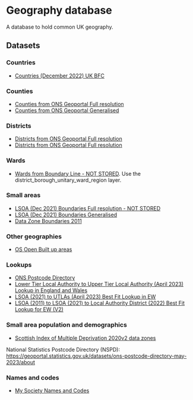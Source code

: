 # Geography database

A database to hold common UK geography.

## Datasets

### Countries

- [Countries (December 2022) UK BFC](https://geoportal.statistics.gov.uk/datasets/ons::countries-december-2022-uk-bfc/explore?location=55.215430%2C-3.316939%2C6.52)

### Counties

- [Counties from ONS Geoportal Full resolution](https://geoportal.statistics.gov.uk/datasets/ons::counties-may-2023-boundaries-en-bfc-2/explore)
- [Counties from ONS Geoportal Generalised](https://geoportal.statistics.gov.uk/datasets/ons::counties-may-2023-boundaries-en-bgc-2/explore)

### Districts

- [Districts from ONS Geoportal Full resolution](https://geoportal.statistics.gov.uk/datasets/ons::local-authority-districts-may-2023-uk-bfc-2/explore)
- [Districts from ONS Geoportal Full resolution](https://geoportal.statistics.gov.uk/datasets/ons::local-authority-districts-may-2023-uk-bgc-2/explore)

### Wards

- [Wards from Boundary Line - NOT STORED](https://beta.ordnancesurvey.co.uk/products/boundary-line#get). Use the district_borough_unitary_ward_region layer.

### Small areas

- [LSOA (Dec 2021) Boundaries Full resolution - NOT STORED](https://geoportal.statistics.gov.uk/datasets/2bbaef5230694f3abae4f9145a3a9800_0/explore)
- [LSOA (Dec 2021) Boundaries Generalised](https://geoportal.statistics.gov.uk/datasets/ons::lsoa-dec-2021-boundaries-generalised-clipped-ew-bgc-v2/explore)
- [Data Zone Boundaries 2011](https://spatialdata.gov.scot/geonetwork/srv/eng/catalog.search#/metadata/7d3e8709-98fa-4d71-867c-d5c8293823f2)

### Other geographies

- [OS Open Built up areas](https://www.ordnancesurvey.co.uk/products/os-open-built-up-areas#get)

### Lookups

- [ONS Postcode Directory](https://geoportal.statistics.gov.uk/datasets/265778cd85754b7e97f404a1c63aea04/about)
- [Lower Tier Local Authority to Upper Tier Local Authority (April 2023) Lookup in England and Wales](https://geoportal.statistics.gov.uk/datasets/ons::lower-tier-local-authority-to-upper-tier-local-authority-april-2023-lookup-in-england-and-wales/explore)
- [LSOA (2021) to UTLAs (April 2023) Best Fit Lookup in EW](https://geoportal.statistics.gov.uk/datasets/1c727fa44989421dbe2dff1a9f5fb25e_0/explore)
- [LSOA (2011) to LSOA (2021) to Local Authority District (2022) Best Fit Lookup for EW (V2)](https://geoportal.statistics.gov.uk/datasets/b14d449ba10a48508bd05cd4a9775e2b_0/explore)

### Small area population and demographics

- [Scottish Index of Multiple Deprivation 2020v2 data zones](https://www.gov.scot/publications/scottish-index-of-multiple-deprivation-2020v2-data-zone-look-up/)

National Statistics Postcode Directory (NSPD):
https://geoportal.statistics.gov.uk/datasets/ons-postcode-directory-may-2023/about

### Names and codes

- [My Society Names and Codes](https://github.com/mysociety/uk_local_authority_names_and_codes/blob/main/data/uk_local_authorities.csv)
